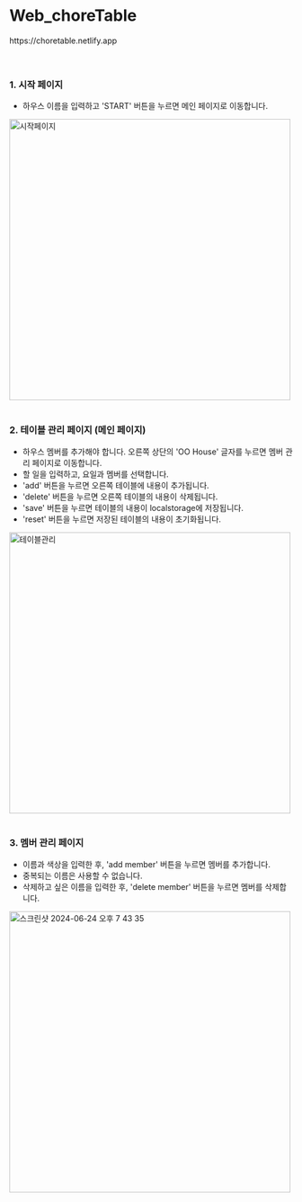 # Web_choreTable
<div>https://choretable.netlify.app</div>
<br/>
<br/>
<h3>1. 시작 페이지</h3>
<ul>
  <li>하우스 이름을 입력하고 'START' 버튼을 누르면 메인 페이지로 이동합니다.</li>
</ul>
<img width="500" alt="시작페이지" src="https://github.com/yymoongchi/Web_choreTable/assets/75613475/40bfe3b5-c3f5-4eec-9171-072969ac3229">
<br/>
<br/>
<h3>2. 테이블 관리 페이지 (메인 페이지)</h3>
<ul>
  <li>하우스 멤버를 추가해야 합니다. 오른쪽 상단의 'OO House' 글자를 누르면 멤버 관리 페이지로 이동합니다.</li>
  <li>할 일을 입력하고, 요일과 멤버를 선택합니다.</li>
  <li>'add' 버튼을 누르면 오른쪽 테이블에 내용이 추가됩니다.</li>
  <li>'delete' 버튼을 누르면 오른쪽 테이블의 내용이 삭제됩니다.</li>
  <li>'save' 버튼을 누르면 테이블의 내용이 localstorage에 저장됩니다.</li>
  <li>'reset' 버튼을 누르면 저장된 테이블의 내용이 초기화됩니다.</li>
</ul>
<img width="500" alt="테이블관리" src="https://github.com/yymoongchi/Web_choreTable/assets/75613475/ecfec795-43c4-43d5-a93e-172d1f013946">
<br/>
<br/>
<h3>3. 멤버 관리 페이지</h3>
<ul>
  <li>이름과 색상을 입력한 후, 'add member' 버튼을 누르면 멤버를 추가합니다.</li>
  <li>중복되는 이름은 사용할 수 없습니다.</li>
  <li>삭제하고 싶은 이름을 입력한 후, 'delete member' 버튼을 누르면 멤버를 삭제합니다.</li>
</ul>
<img width="500" alt="스크린샷 2024-06-24 오후 7 43 35" src="https://github.com/yymoongchi/Web_choreTable/assets/75613475/42a1849c-9226-4ca5-8670-51fdda65818d">
<br/>
<br/>
